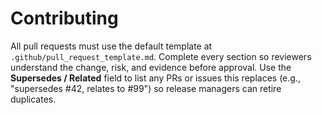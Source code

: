 # Contributing
All pull requests must use the default template at `.github/pull_request_template.md`.
Complete every section so reviewers understand the change, risk, and evidence before approval.
Use the **Supersedes / Related** field to list any PRs or issues this replaces (e.g., "supersedes #42, relates to #99") so release managers can retire duplicates.
